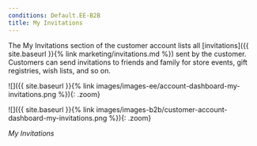 ```yaml
---
conditions: Default.EE-B2B
title: My Invitations
---
```


The My Invitations section of the customer account lists all [invitations]({{ site.baseurl }}{% link marketing/invitations.md %}) sent by the customer. Customers can send invitations to friends and family for store events, gift registries, wish lists, and so on. 

<!--{% if "Default.EE ONLY" contains site.edition %}-->
![]({{ site.baseurl }}{% link images/images-ee/account-dashboard-my-invitations.png %}){: .zoom}
<!--{% endif %}-->
<!--{% if "Default.B2B Only" contains site.edition %}-->
![]({{ site.baseurl }}{% link images/images-b2b/customer-account-dashboard-my-invitations.png %}){: .zoom}
<!--{% endif %}-->
_My Invitations_